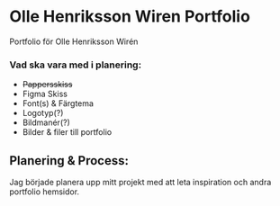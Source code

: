 # Olle Henriksson Wiren Portfolio
 Portfolio för Olle Henriksson Wirén




### Vad ska vara med i planering:
- ~~Pappersskiss~~
- Figma Skiss
- Font(s) & Färgtema
- Logotyp(?)
- Bildmanér(?)
- Bilder & filer till portfolio

## Planering & Process:
Jag började planera upp mitt projekt med att leta inspiration och andra portfolio hemsidor.
